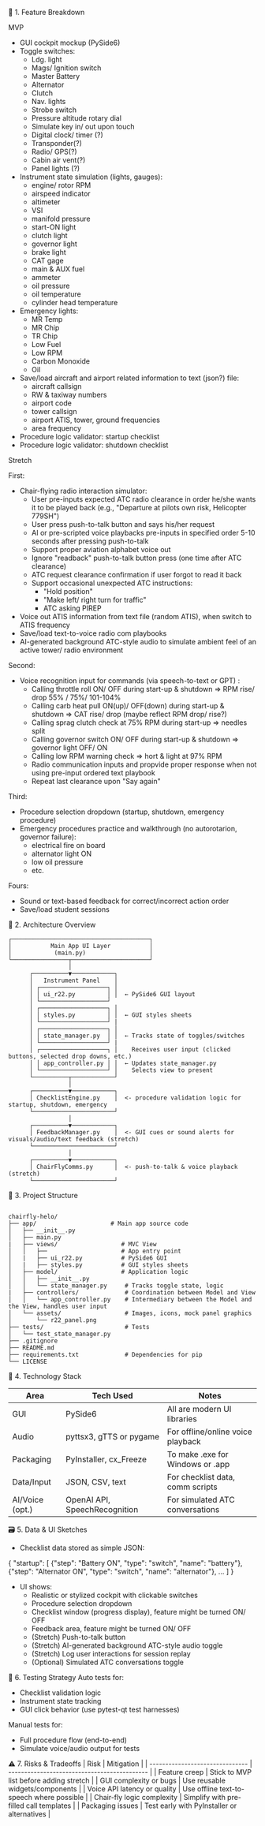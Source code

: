 ﻿🧩 1. Feature Breakdown

MVP

- GUI cockpit mockup (PySide6)
- Toggle switches:
    - Ldg. light
    - Mags/ Ignition switch
    - Master Battery
    - Alternator
    - Clutch
    - Nav. lights
    - Strobe switch
    - Pressure altitude rotary dial
    - Simulate key in/ out upon touch
    - Digital clock/ timer (?)
    - Transponder(?)
    - Radio/ GPS(?)
    - Cabin air vent(?)
    - Panel lights (?)
- Instrument state simulation (lights, gauges):
    - engine/ rotor RPM
    - airspeed indicator
    - altimeter
    - VSI
    - manifold pressure
    - start-ON light
    - clutch light
    - governor light
    - brake light
    - CAT gage
    - main & AUX fuel
    - ammeter
    - oil pressure
    - oil temperature
    - cylinder head temperature
- Emergency lights:
    - MR Temp
    - MR Chip
    - TR Chip
    - Low Fuel
    - Low RPM
    - Carbon Monoxide
    - Oil
- Save/load aircraft and airport related information to text (json?) file:
    - aircraft callsign
    - RW & taxiway numbers
    - airport code
    - tower callsign
    - airport ATIS, tower, ground frequencies
    - area frequency
- Procedure logic validator: startup checklist
- Procedure logic validator: shutdown checklist


Stretch

First:
- Chair-flying radio interaction simulator:
    - User pre-inputs expected ATC radio clearance in order he/she wants it to be played back (e.g., "Departure at pilots own risk, Helicopter 779SH")
    - User press push-to-talk button and says his/her request
    - AI or pre-scripted voice playbacks pre-inputs in specified order 5-10 seconds after pressing push-to-talk
    - Support proper aviation alphabet voice out
    - Ignore "readback" push-to-talk button press (one time after ATC clearance)
    - ATC request clearance confirmation if user forgot to read it back
    - Support occasional unexpected ATC instructions:
        - "Hold position"
        - "Make left/ right turn for traffic"
        - ATC asking PIREP
- Voice out ATIS information from text file (random ATIS), when switch to ATIS frequency
- Save/load text-to-voice radio com playbooks
- AI-generated background ATC-style audio to simulate ambient feel of an active tower/ radio environment

Second:
- Voice recognition input for commands (via speech-to-text or GPT) :
    - Calling throttle roll ON/ OFF during start-up & shutdown => RPM rise/ drop 55% / 75%/ 101-104%
    - Calling carb heat pull ON(up)/ OFF(down) during start-up & shutdown => CAT rise/ drop (maybe reflect RPM drop/ rise?)
    - Calling sprag clutch check at 75% RPM during start-up => needles split
    - Calling governor switch ON/ OFF during start-up & shutdown => governor light OFF/ ON
    - Calling low RPM warning check => hort & light at 97% RPM
    - Radio communication inputs and propvide proper response when not using pre-input ordered text playbook
    - Repeat last clearance upon "Say again"

Third:
- Procedure selection dropdown (startup, shutdown, emergency procedure)
- Emergency procedures practice and walkthrough (no autorotarion, governor failure):
  - electrical fire on board
  - alternator light ON
  - low oil pressure
  - etc.

Fours:
- Sound or text-based feedback for correct/incorrect action order
- Save/load student sessions

🧱 2.  Architecture Overview 

```
┌───────────────────────────────────────┐
│           Main App UI Layer           │
│            (main.py)                  │
└────────────────┬──────────────────────┘
                 │
      ┌──────────▼────────────┐
      │   Instrument Panel    │
      │ ┌───────────────────┐ │
      │ │ ui_r22.py         │ │  ← PySide6 GUI layout
      │ └───────────────────┘
      │ ┌───────────────────┐ │
      │ │ styles.py         │ │  ← GUI styles sheets
      │ └───────────────────┘ |
      │ ┌───────────────────┐ │
      │ │ state_manager.py  │ │  ← Tracks state of toggles/switches
      │ └───────────────────┘ |
      │ ┌───────────────────┐ │    Receives user input (clicked buttons, selected drop downs, etc.)
      │ │ app_controller.py │ │  ← Updates state_manager.py
      │ └───────────────────┘ │    Selects view to present
      └──────────┬────────────┘
                 │
      ┌──────────▼────────────┐
      │ ChecklistEngine.py    │  <- procedure validation logic for startup, shutdown, emergency
      └───────────────────────┘
                 │
      ┌──────────▼────────────┐
      │ FeedbackManager.py    │  <- GUI cues or sound alerts for visuals/audio/text feedback (stretch)
      └───────────────────────┘
                 │
      ┌──────────▼────────────┐
      │ ChairFlyComms.py      │  <- push-to-talk & voice playback (stretch)
      └───────────────────────┘
```

🧱 3. Project Structure

```

chairfly-helo/
├── app/                     # Main app source code
│   ├── __init__.py
│   ├── main.py
|   ├── views/                  # MVC View
│   │   ├──                     # App entry point
│   |   ├── ui_r22.py           # PySide6 GUI
│   |   ├── styles.py           # GUI styles sheets
│   ├── model/                  # Application logic
│   │   ├── __init__.py
│   │   └── state_manager.py     # Tracks toggle state, logic
|   ├── controllers/             # Coordination between Model and View
│   │   └── app_controller.py    # Intermediary between the Model and the View, handles user input
│   └── assets/                  # Images, icons, mock panel graphics
│       └── r22_panel.png
├── tests/                       # Tests
│   └── test_state_manager.py
├── .gitignore
├── README.md
├── requirements.txt             # Dependencies for pip
└── LICENSE                  
```

🧰 4. Technology Stack

| Area	         | Tech Used	                 | Notes                             |
| -------------- | ----------------------------- | --------------------------------- |
| GUI	         | PySide6	                     | All are modern UI libraries       |
| Audio	         | pyttsx3, gTTS or pygame	     | For offline/online voice playback |
| Packaging	     | PyInstaller, cx_Freeze	     | To make .exe for Windows or .app  |
| Data/Input	 | JSON, CSV, text	             | For checklist data, comm scripts  |
| AI/Voice (opt.)| OpenAI API, SpeechRecognition | For simulated ATC conversations   |

🗃️ 5. Data & UI Sketches

- Checklist data stored as simple JSON:

{
  "startup": [
    {"step": "Battery ON", "type": "switch", "name": "battery"},
    {"step": "Alternator ON", "type": "switch", "name": "alternator"},
    ...
  ]
}
- UI shows:
  - Realistic or stylized cockpit with clickable switches
  - Procedure selection dropdown
  - Checklist window (progress display), feature might be turned ON/ OFF
  - Feedback area, feature might be turned ON/ OFF
  - (Stretch) Push-to-talk button
  - (Stretch) AI-generated background ATC-style audio toggle
  - (Stretch) Log user interactions for session replay
  - (Optional) Simulated ATC conversations toggle

🧪 6. Testing Strategy
Auto tests for:
- Checklist validation logic
- Instrument state tracking
- GUI click behavior (use pytest-qt test harnesses)

Manual tests for:
- Full procedure flow (end-to-end)
- Simulate voice/audio output for tests

⚠️ 7. Risks & Tradeoffs
| Risk                            |	Mitigation                                   |
| ------------------------------- | -------------------------------------------- |
| Feature creep                   |	Stick to MVP list before adding stretch      |
| GUI complexity or bugs          |	Use reusable widgets/components              |
| Voice API latency or quality    |	Use offline text-to-speech where possible    |
| Chair-fly logic complexity      |	Simplify with pre-filled call templates      |
| Packaging issues                |	Test early with PyInstaller or alternatives  |
